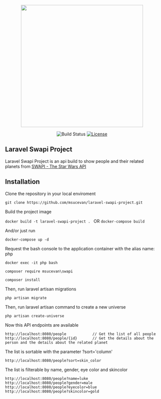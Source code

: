 <p align="center"><a href="https://github.com/msucevan/laravel-swapi-project" target="_blank"><img src="https://getwallpapers.com/wallpaper/full/0/d/0/1513692-star-wars-yoda-wallpaper-3840x2160-full-hd.jpg" width="400"></a></p>

<p align="center">
<img src="https://travis-ci.org/laravel/framework.svg" alt="Build Status">
<a href="https://opensource.org/licenses/MIT" targe="_blank"><img src="https://img.shields.io/packagist/l/laravel/framework" alt="License"></a>
</p>

## Laravel Swapi Project

Laravel Swapi Project is an api build to show people and their related planets from <a href="https://swapi.dev/">SWAPI - The Star Wars API</a>


## Installation

Clone the repository in your local enviroment

```git clone https://github.com/msucevan/laravel-swapi-project.git ```

Build the project image

```docker build -t laravel-swapi-project . ```
OR
```docker-compose build```

And/or just run

```docker-compose up -d```

Request the bash console to the application container with the alias name: php

```docker exec -it php bash```

```composer require msucevan\swapi```

```composer install```

Then, run laravel artisan migrations

```php artisan migrate```


Then, run laravel artisan command to create a new universe

```php artisan create-universe```


Now this API endpoints are available

```
http://localhost:8080/people            // Get the list of all people
http://localhost:8080/people/{id}       // Get the details about the person and the details about the related planet
```

The list is sortable with the parameter ?sort='column'

```
http://localhost:8080/people?sort=skin_color
```

The list is filterable by name, gender, eye color and skincolor

```
http://localhost:8080/people?name=luke
http://localhost:8080/people?gender=male
http://localhost:8080/people?eyecolor=blue
http://localhost:8080/people?skincolor=gold
```


